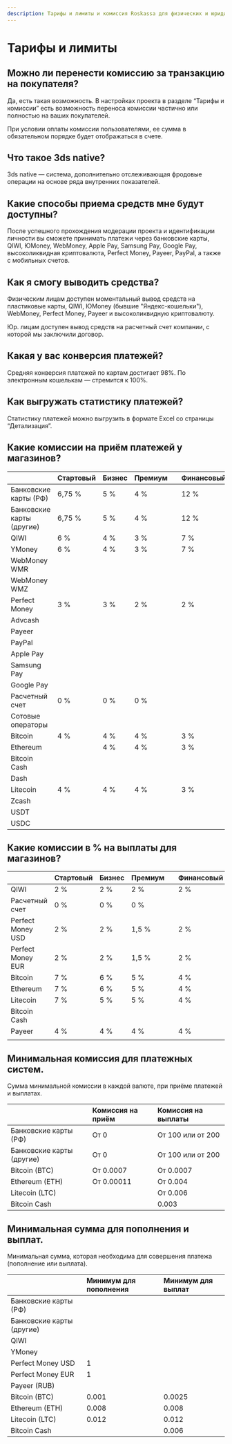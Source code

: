 ```yaml
---
description: Тарифы и лимиты и комиссия Roskassa для физических и юридических лиц.
---
```


# Тарифы и лимиты

## Можно ли перенести комиссию за транзакцию на покупателя?

Да, есть такая возможность. В настройках проекта в разделе “Тарифы и комиссии” есть возможность переноса комиссии частично или полностью на ваших покупателей.

При условии оплаты комиссии пользователями, ее сумма в обязательном порядке будет отображаться в счете.

## Что такое 3ds native?

3ds native — система, дополнительно отслеживающая фродовые операции на основе ряда внутренних показателей.

## Какие способы приема средств мне будут доступны?

После успешного прохождения модерации проекта и идентификации личности вы сможете принимать платежи через банковские карты, QIWI, ЮMoney, WebMoney, Apple Pay, Samsung Pay, Google Pay, высоколиквидная криптовалюта, Perfect Money, Payeer, PayPal, а также с мобильных счетов.

## Как я смогу выводить средства?

Физическим лицам доступен моментальный вывод средств на пластиковые карты, QIWI, ЮMoney \(бывшие "Яндекс-кошельки"\), WebMoney, Perfect Money, Payeer и высоколиквидную криптовалюту.

 Юр. лицам доступен вывод средств на расчетный счет компании, с которой мы заключили договор.

## Какая у вас конверсия платежей?

Средняя конверсия платежей по картам достигает 98%. По электронным кошелькам — стремится к 100%.

## **Как выгружать статистику платежей?**

Статистику платежей можно выгрузить в формате Excel со страницы “Детализация”.

## Какие комиссии на приём платежей у магазинов?

|  | Стартовый | Бизнес | Премиум |  | Финансовый | Некоммерческий |
| :--- | :--- | :--- | :--- | :--- | :--- | :--- |
| Банковские карты \(РФ\) | 6,75 % | 5 % | 4 % |  | 12 % |  |
| Банковские карты \(другие\) | 6,75 % | 5 % | 4 % |  | 12 % |  |
| QIWI | 6 % | 4 % | 3 % |  | 7 % |  |
| YMoney | 6 % | 4 % | 3 % |  | 7 % |  |
| WebMoney WMR |  |  |  |  |  |  |
| WebMoney WMZ |  |  |  |  |  |  |
| Perfect Money | 3 % | 3 % | 2 % |  | 2 % |  |
| Advcash |  |  |  |  |  |  |
| Payeer |  |  |  |  |  |  |
| PayPal |  |  |  |  |  |  |
| Apple Pay |  |  |  |  |  |  |
| Samsung Pay |  |  |  |  |  |  |
| Google Pay |  |  |  |  |  |  |
| Расчетный счет | 0 % | 0 % | 0 % |  |  | 0 % |
| Сотовые операторы |  |  |  |  |  | 25 % |
| Bitcoin | 4 % | 4 % | 4 % |  | 3 % |  |
| Ethereum |  | 4 % | 4 % |  | 3 % |  |
| Bitcoin Cash |  |  |  |  |  |  |
| Dash |  |  |  |  |  |  |
| Litecoin | 4 % | 4 % | 4 % |  | 3 % |  |
| Zcash |  |  |  |  |  |  |
| USDT |  |  |  |  |  |  |
| USDC |  |  |  |  |  |  |

## Какие комиссии в % на выплаты для магазинов?

|  | Стартовый | Бизнес | Премиум |  | Финансовый | Некоммерческий |
| :--- | :--- | :--- | :--- | :--- | :--- | :--- |
| QIWI | 2 % | 2 % | 2 % |  | 2 % |  |
| Расчетный счет | 0 % | 0 % | 0 % |  |  | 0 % |
| Perfect Money USD | 2 % | 2 % | 1,5 % |  | 2 % |  |
| Perfect Money EUR | 2 % | 2 % | 1,5 % |  | 2 % |  |
| Bitcoin | 7 % | 6 % | 5 % |  | 4 % |  |
| Ethereum | 7 % | 6 % | 5 % |  | 4 % |  |
| Litecoin | 7 % | 5 % | 5 % |  | 4 % |  |
| Bitcoin Cash |  |  |  |  |  |  |
| Payeer | 4 % | 4 % | 4 % |  | 4 % |  |
|  |  |  |  |  |  |  |

## Минимальная комиссия для платежных систем.

Сумма минимальной комиссии в каждой валюте, при приёме платежей и выплатах.

|  | Комиссия на приём | Комиссия на выплаты |
| :--- | :--- | :--- |
| Банковские карты \(РФ\) | От 0 | От 100 или от 200 |
| Банковские карты \(другие\) | От 0 | От 100 или от 200 |
| Bitcoin \(BTC\) | От 0.0007 | От 0.0007 |
| Ethereum \(ETH\) | От 0.00011 | От 0.004 |
| Litecoin \(LTC\) |  | От 0.006 |
| Bitcoin Cash |  | 0.003 |

## Минимальная сумма для пополнения и выплат.

Минимальная сумма, которая необходима для совершения платежа \(пополнение или выплата\). 

|  | Минимум для пополнения | Минимум для выплат |
| :--- | :--- | :--- |
| Банковские карты \(РФ\) |  |  |
| Банковские карты \(другие\) |  |  |
| QIWI |  |  |
| YMoney |  |  |
| Perfect Money USD | 1 |  |
| Perfect Money EUR | 1 |  |
| Payeer \(RUB\) |  |  |
| Bitcoin \(BTC\) | 0.001 | 0.0025 |
| Ethereum \(ETH\) | 0.008 | 0.008 |
| Litecoin \(LTC\) | 0.012 | 0.012 |
| Bitcoin Cash |  | 0.006 |


